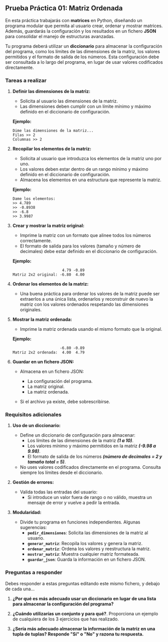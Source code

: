 ## **Prueba Práctica 01: Matriz Ordenada**

En esta práctica trabajarás con **matrices** en Python, diseñando un programa modular que permita al usuario crear, ordenar y mostrar matrices. Además, guardarás la configuración y los resultados en un fichero **JSON** para consolidar el manejo de estructuras avanzadas.

Tu programa deberá utilizar un **diccionario** para almacenar la configuración del programa, como los límites de las dimensiones de la matriz, los valores permitidos y el formato de salida de los números. Esta configuración debe ser consultada a lo largo del programa, en lugar de usar valores codificados directamente.

### **Tareas a realizar**

1. **Definir las dimensiones de la matriz:**
   - Solicita al usuario las dimensiones de la matriz.
   - Las dimensiones deben cumplir con un límite mínimo y máximo definido en el diccionario de configuración.

   **Ejemplo:**
   ```
   Dime las dimensiones de la matriz...
   Filas >> 2
   Columnas >> 2
   ```

2. **Recopilar los elementos de la matriz:**
   - Solicita al usuario que introduzca los elementos de la matriz uno por uno.
   - Los valores deben estar dentro de un rango mínimo y máximo definido en el diccionario de configuración.
   - Almacena los elementos en una estructura que represente la matriz.

   **Ejemplo:**
   ```
   Dame los elementos:
   >> 4.789
   >> -0.8938
   >> -6.8
   >> 3.9987
   ```

3. **Crear y mostrar la matriz original:**
   - Imprime la matriz con un formato que alinee todos los números correctamente.
   - El formato de salida para los valores (tamaño y número de decimales) debe estar definido en el diccionario de configuración.

   **Ejemplo:**
   ```
                         4.79 -0.89
   Matriz 2x2 original: -6.80  4.00
   ```

4. **Ordenar los elementos de la matriz:**
   - Una buena práctica para ordenar los valores de la matriz puede ser extraerlos a una única lista, ordenarlos y reconstruir de nuevo la matriz con los valores ordenados respetando las dimensiones originales.

5. **Mostrar la matriz ordenada:**
   - Imprime la matriz ordenada usando el mismo formato que la original.

   **Ejemplo:**
   ```
                        -6.80 -0.89
   Matriz 2x2 ordenada:  4.00  4.79
   ```

6. **Guardar en un fichero JSON:**
   - Almacena en un fichero JSON:
     - La configuración del programa.
     - La matriz original.
     - La matriz ordenada.

   - Si el archivo ya existe, debe sobrescribirse.

### **Requisitos adicionales**

1. **Uso de un diccionario:**
   - Define un diccionario de configuración para almacenar:
     - Los límites de las dimensiones de la matriz ***(1 a 10)***.
     - Los valores mínimo y máximo permitidos en la matriz ***(-9.98 a 9.98)***.
     - El formato de salida de los números ***(número de decimales = 2 y tamaño total = 5)***.
   - No uses valores codificados directamente en el programa. Consulta siempre los límites desde el diccionario.

2. **Gestión de errores:**
   - Valida todas las entradas del usuario:
     - Si introduce un valor fuera de rango o no válido, muestra un mensaje de error y vuelve a pedir la entrada.

3. **Modularidad:**
   - Divide tu programa en funciones independientes. Algunas sugerencias:
     - **`pedir_dimensiones`**: Solicita las dimensiones de la matriz al usuario.
     - **`generar_matriz`**: Recopila los valores y genera la matriz.
     - **`ordenar_matriz`**: Ordena los valores y reestructura la matriz.
     - **`mostrar_matriz`**: Muestra cualquier matriz formateada.
     - **`guardar_json`**: Guarda la información en un fichero JSON.

### **Preguntas a responder**

Debes responder a estas preguntas editando este mismo fichero, y debajo de cada una...

1. **¿Por qué es más adecuado usar un diccionario en lugar de una lista para almacenar la configuración del programa?**



2. **¿Cuándo utilizarías un conjunto y para qué?**. Proporciona un ejemplo de cualquiera de los 3 ejercicios que has realizado.



3. **¿Sería más adecuado almacenar la información de la matriz en una tupla de tuplas? Responde "Sí" o "No" y razona tu respuesta.**



